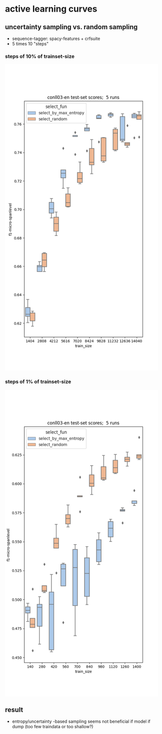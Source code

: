 # active learning curves 
## uncertainty sampling vs. random sampling
* sequence-tagger: spacy-features + crfsuite
* 5 times 10 "steps"

### steps of 10% of trainset-size 
![0.1 steps](results/conll03_en_10percent/active_learning_curve.png)
### steps of 1% of trainset-size 
![0.01 steps](results/conll03_en_1percent/active_learning_curve.png)

## result
* entropy/uncertainty -based sampling seems not beneficial if model if dump (too few traindata or too shallow?)

